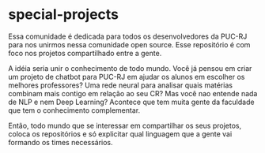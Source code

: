 # special-projects

Essa comunidade é dedicada para todos os desenvolvedores da PUC-RJ para nos unirmos nessa comunidade open source. Esse repositório é com foco nos projetos compartilhado entre a gente.

A idéia seria unir o conhecimento de todo mundo. Você já pensou em criar um projeto de chatbot para PUC-RJ em ajudar os alunos em escolher os melhores professores? Uma rede neural para analisar quais matérias combinam mais contigo em relação ao seu CR? Mas você nao entende nada de NLP e nem Deep Learning? Acontece que tem muita gente da faculdade que tem o conhecimento complementar.

Então, todo mundo que se interessar em compartilhar os seus projetos, coloca os repositórios e só explicitar qual linguagem que a gente vai formando os times necessários.
